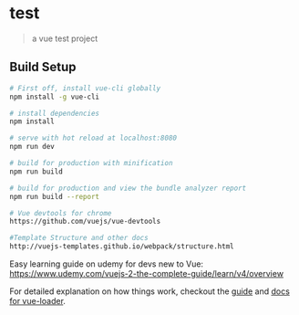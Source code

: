 # test

> a vue test project

## Build Setup

``` bash
# First off, install vue-cli globally
npm install -g vue-cli

# install dependencies
npm install

# serve with hot reload at localhost:8080
npm run dev

# build for production with minification
npm run build

# build for production and view the bundle analyzer report
npm run build --report

# Vue devtools for chrome
https://github.com/vuejs/vue-devtools

#Template Structure and other docs
http://vuejs-templates.github.io/webpack/structure.html

```

Easy learning guide on udemy for devs new to Vue: https://www.udemy.com/vuejs-2-the-complete-guide/learn/v4/overview

For detailed explanation on how things work, checkout the [guide](http://vuejs-templates.github.io/webpack/) and [docs for vue-loader](http://vuejs.github.io/vue-loader).
